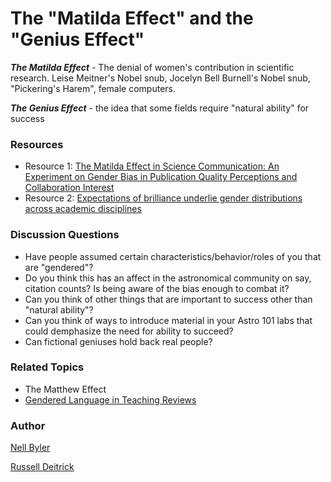 # The "Matilda Effect" and the "Genius Effect"
***The Matilda Effect*** - The denial of women's contribution in scientific research. Leise Meitner's Nobel snub, Jocelyn Bell Burnell's Nobel snub, "Pickering's Harem", female computers.

***The Genius Effect*** - the idea that some fields require "natural ability" for success

### Resources 

* Resource 1: [The Matilda Effect in Science Communication: An Experiment on Gender Bias in Publication Quality Perceptions and Collaboration Interest](http://scx.sagepub.com/content/35/5/603.full.pdf)
* Resource 2: [Expectations of brilliance underlie gender distributions across academic disciplines](http://www.sciencemag.org/content/347/6219/262.full)

### Discussion Questions

* Have people assumed certain characteristics/behavior/roles of you that are "gendered"?
* Do you think this has an affect in the astronomical community on say, citation counts? Is being aware of the bias enough to combat it?
* Can you think of other things that are important to success other than "natural ability"?
* Can you think of ways to introduce material in your Astro 101 labs that could demphasize the need for ability to succeed?
* Can fictional geniuses hold back real people?

### Related Topics

* The Matthew Effect
* [Gendered Language in Teaching Reviews](http://benschmidt.org/profGender/)

### Author

[Nell Byler](http://staff.washington.edu/ebyler)

[Russell Deitrick](https://depts.washington.edu/astrobio/drupal/profiles/russell-deitrick)
